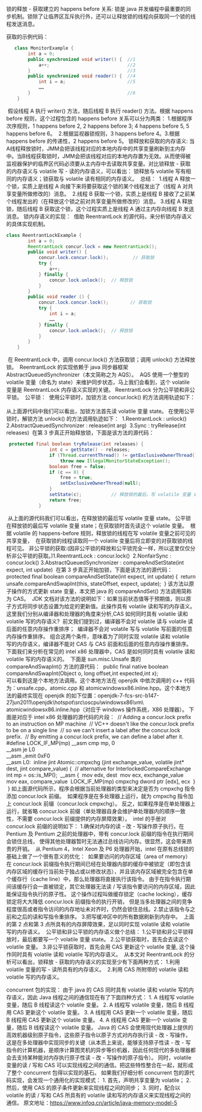锁的释放 - 获取建立的 happens before 关系:
    锁是 java 并发编程中最重要的同步机制。锁除了让临界区互斥执行外，还可以让释放锁的线程向获取同一个锁的线程发送消息。
    
获取的示例代码：

```java
   class MonitorExample {
        int a = 0;
        public synchronized void writer() {  //1
            a++;                             //2
        }                                    //3
        public synchronized void reader() {  //4
            int i = a;                       //5
            ……
        }                                    //6
    }
```



​    假设线程 A 执行 writer() 方法，随后线程 B 执行 reader() 方法。根据 happens before 规则，这个过程包含的 happens before 关系可以分为两类：
​    1.根据程序次序规则，1 happens before 2, 2 happens before 3; 4 happens before 5, 5 happens before 6。
​    2.根据监视器锁规则，3 happens before 4。
​    3.根据 happens before 的传递性，2 happens before 5。
锁释放和获取的内存语义:
​    当A线程释放锁时，JMM会把该线程对应的本地内存中的共享变量刷新到主内存中。
​    当B线程获取锁时，JMM会把该线程对应的本地内存置为无效。从而使得被监视器保护的临界区代码必须要从主内存中去读取共享变量。
​    对比锁释放 - 获取的内存语义与 volatile 写 - 读的内存语义，可以看出：
​        锁释放与 volatile 写有相同的内存语义；锁获取与 volatile 读有相同的内存语义。
​    总结：
​        1.线程 A 释放一个锁，实质上是线程 A 向接下来将要获取这个锁的某个线程发出了（线程 A 对共享变量所做修改的）消息。
​        2.线程 B 获取一个锁，实质上是线程 B 接收了之前某个线程发出的（在释放这个锁之前对共享变量所做修改的）消息。
​        3.线程 A 释放锁，随后线程 B 获取这个锁，这个过程实质上是线程 A 通过主内存向线程 B 发送消息。
锁内存语义的实现：
​    借助 ReentrantLock 的源代码，来分析锁内存语义的具体实现机制。

```java
class ReentrantLockExample {
        int a = 0;
        ReentrantLock concur.lock = new ReentrantLock();
        public void writer() {
            concur.lock.concur.lock();         // 获取锁 
            try {
                a++;
            } finally {
                concur.lock.unlock();  // 释放锁 
            }
        }
        public void reader () {
            concur.lock.concur.lock();        // 获取锁 
            try {
                int i = a;
                ……
            } finally {
                concur.lock.unlock();  // 释放锁 
            }
        }
    }
```



​    在 ReentrantLock 中，调用 concur.lock() 方法获取锁；调用 unlock() 方法释放锁。
​    ReentrantLock 的实现依赖于 java 同步器框架 AbstractQueuedSynchronizer（本文简称之为 AQS）。
​    AQS 使用一个整型的 volatile 变量（命名为 state）来维护同步状态，马上我们会看到，这个 volatile 变量是 ReentrantLock 内存语义实现的关键。
ReentrantLock 分为公平锁和非公平锁。 
​    公平锁：
​    使用公平锁时，加锁方法 concur.lock() 的方法调用轨迹如下：
​       
​    从上面源代码中我们可以看出，加锁方法首先读 volatile 变量 state。
​    在使用公平锁时，解锁方法 unlock() 的方法调用轨迹如下：
​        1.ReentrantLock : unlock()
​        2.AbstractQueuedSynchronizer : release(int arg)
​        3.Sync : tryRelease(int releases)
​        在第 3 步真正开始释放锁，下面是该方法的源代码：

```java
 protected final boolean tryRelease(int releases) {
                int c = getState() - releases;
                if (Thread.currentThread() != getExclusiveOwnerThread())
                    throw new IllegalMonitorStateException();
                boolean free = false;
                if (c == 0) {
                    free = true;
                    setExclusiveOwnerThread(null);
                }
                setState(c);           // 释放锁的最后，写 volatile 变量 state
                return free;
            }
```




​        从上面的源代码我们可以看出，在释放锁的最后写 volatile 变量 state。
​        公平锁在释放锁的最后写 volatile 变量 state；在获取锁时首先读这个 volatile 变量。
​        根据 volatile 的 happens-before 规则，释放锁的线程在写 volatile 变量之前可见的共享变量，
​        在获取锁的线程读取同一个 volatile 变量后将立即变的对获取锁的线程可见。
​    非公平锁的获取:(因非公平锁的释放和公平锁完全一样，所以这里仅仅分析非公平锁的获取。)
​        1.ReentrantLock : concur.lock()
​        2.NonfairSync : concur.lock()
​        3.AbstractQueuedSynchronizer : compareAndSetState(int expect, int update)
​        在第 3 步真正开始加锁，下面是该方法的源代码：
​            protected final boolean compareAndSetState(int expect, int update) {
​                return unsafe.compareAndSwapInt(this, stateOffset, expect, update);
​            }
​        该方法以原子操作的方式更新 state 变量，本文把 java 的 compareAndSet() 方法调用简称为 CAS。
​        JDK 文档对该方法的说明如下：如果当前状态值等于预期值，则以原子方式将同步状态设置为给定的更新值。此操作具有 volatile 读和写的内存语义。
​        这里我们分别从编译器和处理器的角度来分析,CAS 如何同时具有 volatile 读和 volatile 写的内存语义?
​        前文我们提到过，编译器不会对 volatile 读与 volatile 读后面的任意内存操作重排序；
​        编译器不会对 volatile 写与 volatile 写前面的任意内存操作重排序。
​        组合这两个条件，意味着为了同时实现 volatile 读和 volatile 写的内存语义，
​        编译器不能对 CAS 与 CAS 前面和后面的任意内存操作重排序。
​        下面我们来分析在常见的 intel x86 处理器中，CAS 是如何同时具有 volatile 读和 volatile 写的内存语义的。
​        下面是 sun.misc.Unsafe 类的 compareAndSwapInt() 方法的源代码：
​            public final native boolean compareAndSwapInt(Object o, long offset,int expected,int x);   
​        可以看到这是个本地方法调用。这个本地方法在 openjdk 中依次调用的 c++ 代码为：unsafe.cpp，atomic.cpp 和 atomicwindowsx86.inline.hpp。这个本地方法的最终实现在 openjdk 的如下位置：openjdk-7-fcs-src-b147-27jun2011\openjdk\hotspot\src\oscpu\windowsx86\vm\ atomicwindowsx86.inline.hpp（对应于 windows 操作系统，X86 处理器）。
​        下面是对应于 intel x86 处理器的源代码的片段：
​            // Adding a concur.lock prefix to an instruction on MP machine
​            // VC++ doesn't like the concur.lock prefix to be on a single line
​            // so we can't insert a label after the concur.lock prefix.
​            // By emitting a concur.lock prefix, we can define a label after it.
​            #define LOCK_IF_MP(mp) __asm cmp mp, 0  \
​                                   __asm je L0      \
​                                   __asm _emit 0xF0 \
​                                   __asm L0:
​            inline jint     Atomic::cmpxchg    (jint     exchange_value, volatile jint*     dest, jint     compare_value) {
​              // alternative for InterlockedCompareExchange
​              int mp = os::is_MP();
​              __asm {
​                mov edx, dest
​                mov ecx, exchange_value
​                mov eax, compare_value
​                LOCK_IF_MP(mp)
​                cmpxchg dword ptr [edx], ecx
​              }
​            }
​        如上面源代码所示，程序会根据当前处理器的类型来决定是否为 cmpxchg 指令添加 concur.lock 前缀。
​        如果程序是在多处理器上运行，就为 cmpxchg 指令加上 concur.lock 前缀（concur.lock cmpxchg）。
​        反之，如果程序是在单处理器上运行，就省略 concur.lock 前缀（单处理器自身会维护单处理器内的顺序一致性，不需要 concur.lock 前缀提供的内存屏障效果）。
​        intel 的手册对 concur.lock 前缀的说明如下：
​            1.确保对内存的读 - 改 - 写操作原子执行。在 Pentium 及 Pentium 之前的处理器中，带有 concur.lock 前缀的指令在执行期间会锁住总线，
​            使得其他处理器暂时无法通过总线访问内存。很显然，这会带来昂贵的开销。
​            从 Pentium 4，Intel Xeon 及 P6 处理器开始，intel 在原有总线锁的基础上做了一个很有意义的优化：
​            如果要访问的内存区域（area of memory）在 concur.lock 前缀指令执行期间已经在处理器内部的缓存中被锁定（即包含该内存区域的缓存行当前处于独占或以修改状态），
​            并且该内存区域被完全包含在单个缓存行（cache line）中，那么处理器将直接执行该指令。
​            由于在指令执行期间该缓存行会一直被锁定，其它处理器无法读 / 写该指令要访问的内存区域，因此能保证指令执行的原子性。
​            这个操作过程叫做缓存锁定（cache locking），缓存锁定将大大降低 concur.lock 前缀指令的执行开销，
​            但是当多处理器之间的竞争程度很高或者指令访问的内存地址未对齐时，仍然会锁住总线。
​            2.禁止该指令与之前和之后的读和写指令重排序。
​            3.把写缓冲区中的所有数据刷新到内存中。
​        上面的第 2 点和第 3 点所具有的内存屏障效果，足以同时实现 volatile 读和 volatile 写的内存语义。
​        公平锁和非公平锁的内存语义做个总结：
​            1.公平锁和非公平锁释放时，最后都要写一个 volatile 变量 state。
​            2.公平锁获取时，首先会去读这个 volatile 变量。
​            3.非公平锁获取时，首先会用 CAS 更新这个 volatile 变量, 这个操作同时具有 volatile 读和 volatile 写的内存语义。
​        从本文对 ReentrantLock 的分析可以看出，锁释放 - 获取的内存语义的实现至少有下面两种方式：
​            1.利用 volatile 变量的写 - 读所具有的内存语义。
​            2.利用 CAS 所附带的 volatile 读和 volatile 写的内存语义。

concurrent 包的实现：
     由于 java 的 CAS 同时具有 volatile 读和 volatile 写的内存语义，因此 Java 线程之间的通信现在有了下面四种方式：
        1. A 线程写 volatile 变量，随后 B 线程读这个 volatile 变量。
        2. A 线程写 volatile 变量，随后 B 线程用 CAS 更新这个 volatile 变量。
        3. A 线程用 CAS 更新一个 volatile 变量，随后 B 线程用 CAS 更新这个 volatile 变量。
        4. A 线程用 CAS 更新一个 volatile 变量，随后 B 线程读这个 volatile 变量。
     Java 的 CAS 会使用现代处理器上提供的高效机器级别原子指令，这些原子指令以原子方式对内存执行读 - 改 - 写操作，这是在多处理器中实现同步的关键（从本质上来说，能够支持原子性读 - 改 - 写指令的计算机器，是顺序计算图灵机的异步等价机器，因此任何现代的多处理器都会去支持某种能对内存执行原子性读 - 改 - 写操作的原子指令）。
     同时，volatile 变量的读 / 写和 CAS 可以实现线程之间的通信。把这些特性整合在一起，就形成了整个 concurrent 包得以实现的基石。
     如果我们仔细分析 concurrent 包的源代码实现，会发现一个通用化的实现模式：
        1. 首先，声明共享变量为 volatile；
        2. 然后，使用 CAS 的原子条件更新来实现线程之间的同步；
        3. 同时，配合以 volatile 的读 / 写和 CAS 所具有的 volatile 读和写的内存语义来实现线程之间的通信。
        原文地址：https://www.infoq.cn/article/java-memory-model-5